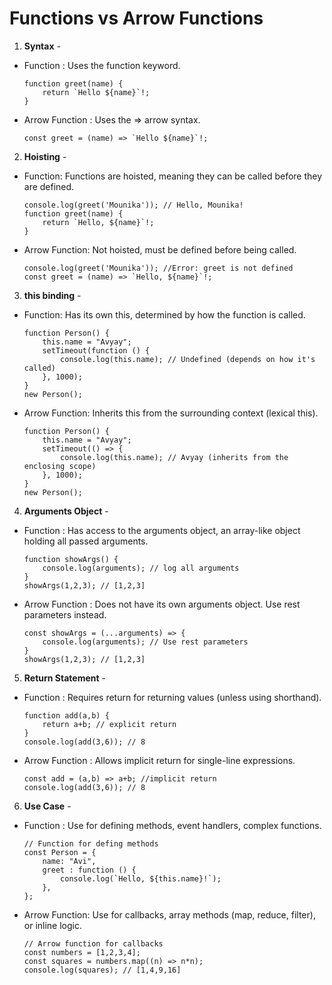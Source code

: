 # Functions vs Arrow Functions

1. **Syntax** -
- Function : Uses the function keyword.
    ```
    function greet(name) {
        return `Hello ${name}`!;
    }
    ```
- Arrow Function : Uses the => arrow syntax.
    ```
    const greet = (name) => `Hello ${name}`!;
    ```
2. **Hoisting** -
- Function: Functions are hoisted, meaning they can be called before they are defined.
    ```
    console.log(greet('Mounika')); // Hello, Mounika!
    function greet(name) {
        return `Hello, ${name}`!;
    }
    ```
- Arrow Function: Not hoisted, must be defined before being called.
    ```
    console.log(greet('Mounika')); //Error: greet is not defined
    const greet = (name) => `Hello, ${name}`!;
    ```
3. **this binding** -
- Function: Has its own this, determined by how the function is called.
    ```
    function Person() {
        this.name = "Avyay";
        setTimeout(function () {
            console.log(this.name); // Undefined (depends on how it's called)
        }, 1000);
    }
    new Person();
    ```
- Arrow Function: Inherits this from the surrounding context (lexical this).
    ```
    function Person() {
        this.name = "Avyay";
        setTimeout(() => {
            console.log(this.name); // Avyay (inherits from the enclosing scope)
        }, 1000);
    }
    new Person();
    ```
4. **Arguments Object** -
- Function : Has access to the arguments object, an array-like object holding all passed arguments.
    ```
    function showArgs() {
        console.log(arguments); // log all arguments
    }
    showArgs(1,2,3); // [1,2,3]
    ```
- Arrow Function : Does not have its own arguments object. Use rest parameters instead.
    ```
    const showArgs = (...arguments) => {
        console.log(arguments); // Use rest parameters
    }
    showArgs(1,2,3); // [1,2,3]
    ```
5. **Return Statement** -
- Function : Requires return for returning values (unless using shorthand).
    ```
    function add(a,b) {
        return a+b; // explicit return
    }
    console.log(add(3,6)); // 8
    ```
- Arrow Function : Allows implicit return for single-line expressions.
    ```
    const add = (a,b) => a+b; //implicit return
    console.log(add(3,6)); // 8
    ```
6. **Use Case** - 
- Function : Use for defining methods, event handlers, complex functions.
    ```
    // Function for defing methods
    const Person = {
        name: "Avi",
        greet : function () {
            console.log(`Hello, ${this.name}!`); 
        },
    };
    ```
- Arrow Function: Use for callbacks, array methods (map, reduce, filter), or inline logic.
    ```
    // Arrow function for callbacks
    const numbers = [1,2,3,4];
    const squares = numbers.map((n) => n*n);
    console.log(squares); // [1,4,9,16]
    ```